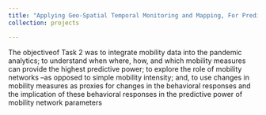 ```yaml
---
title: "Applying Geo-Spatial Temporal Monitoring and Mapping, For Predictive Analytics with Privacy Protection: Anticipating the Next Virus Hot Spot. Task2:  Mobility Analysis "
collection: projects

---
```


The objectiveof Task 2 was to integrate mobility data into the pandemic analytics; to understand when where, how, and which mobility measures can provide the highest predictive power; to explore the role of mobility networks –as opposed to simple mobility intensity; and, to use changes in mobility measures as proxies for changes in the behavioral responses and the implication of these behavioral responses in the predictive power of mobility network parameters
